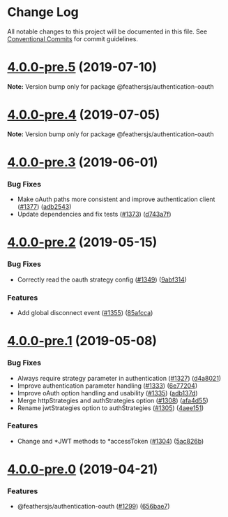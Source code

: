 # Change Log

All notable changes to this project will be documented in this file.
See [Conventional Commits](https://conventionalcommits.org) for commit guidelines.

# [4.0.0-pre.5](https://github.com/feathersjs/feathers/compare/v4.0.0-pre.4...v4.0.0-pre.5) (2019-07-10)

**Note:** Version bump only for package @feathersjs/authentication-oauth





# [4.0.0-pre.4](https://github.com/feathersjs/feathers/compare/v4.0.0-pre.3...v4.0.0-pre.4) (2019-07-05)

**Note:** Version bump only for package @feathersjs/authentication-oauth





# [4.0.0-pre.3](https://github.com/feathersjs/feathers/compare/v4.0.0-pre.2...v4.0.0-pre.3) (2019-06-01)


### Bug Fixes

* Make oAuth paths more consistent and improve authentication client ([#1377](https://github.com/feathersjs/feathers/issues/1377)) ([adb2543](https://github.com/feathersjs/feathers/commit/adb2543))
* Update dependencies and fix tests ([#1373](https://github.com/feathersjs/feathers/issues/1373)) ([d743a7f](https://github.com/feathersjs/feathers/commit/d743a7f))





# [4.0.0-pre.2](https://github.com/feathersjs/feathers/compare/v4.0.0-pre.1...v4.0.0-pre.2) (2019-05-15)


### Bug Fixes

* Correctly read the oauth strategy config ([#1349](https://github.com/feathersjs/feathers/issues/1349)) ([9abf314](https://github.com/feathersjs/feathers/commit/9abf314))


### Features

* Add global disconnect event ([#1355](https://github.com/feathersjs/feathers/issues/1355)) ([85afcca](https://github.com/feathersjs/feathers/commit/85afcca))





# [4.0.0-pre.1](https://github.com/feathersjs/feathers/compare/v4.0.0-pre.0...v4.0.0-pre.1) (2019-05-08)


### Bug Fixes

* Always require strategy parameter in authentication ([#1327](https://github.com/feathersjs/feathers/issues/1327)) ([d4a8021](https://github.com/feathersjs/feathers/commit/d4a8021))
* Improve authentication parameter handling ([#1333](https://github.com/feathersjs/feathers/issues/1333)) ([6e77204](https://github.com/feathersjs/feathers/commit/6e77204))
* Improve oAuth option handling and usability ([#1335](https://github.com/feathersjs/feathers/issues/1335)) ([adb137d](https://github.com/feathersjs/feathers/commit/adb137d))
* Merge httpStrategies and authStrategies option ([#1308](https://github.com/feathersjs/feathers/issues/1308)) ([afa4d55](https://github.com/feathersjs/feathers/commit/afa4d55))
* Rename jwtStrategies option to authStrategies ([#1305](https://github.com/feathersjs/feathers/issues/1305)) ([4aee151](https://github.com/feathersjs/feathers/commit/4aee151))


### Features

* Change and *JWT methods to *accessToken ([#1304](https://github.com/feathersjs/feathers/issues/1304)) ([5ac826b](https://github.com/feathersjs/feathers/commit/5ac826b))





# [4.0.0-pre.0](https://github.com/feathersjs/feathers/compare/v3.2.0-pre.1...v4.0.0-pre.0) (2019-04-21)


### Features

* @feathersjs/authentication-oauth ([#1299](https://github.com/feathersjs/feathers/issues/1299)) ([656bae7](https://github.com/feathersjs/feathers/commit/656bae7))
